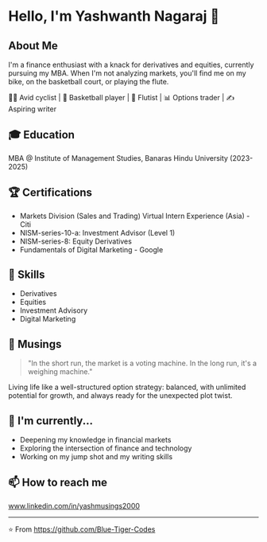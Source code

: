 # Hello, I'm Yashwanth Nagaraj 👋

## About Me
I'm a finance enthusiast with a knack for derivatives and equities, currently pursuing my MBA. When I'm not analyzing markets, you'll find me on my bike, on the basketball court, or playing the flute.

🚴‍♂️ Avid cyclist | 🏀 Basketball player | 🎵 Flutist | 📊 Options trader | ✍️ Aspiring writer

## 🎓 Education
MBA @ Institute of Management Studies, Banaras Hindu University (2023-2025)

## 🏆 Certifications
- Markets Division (Sales and Trading) Virtual Intern Experience (Asia) - Citi
- NISM-series-10-a: Investment Advisor (Level 1)
- NISM-series-8: Equity Derivatives
- Fundamentals of Digital Marketing - Google

## 💼 Skills
- Derivatives
- Equities
- Investment Advisory
- Digital Marketing

## 💭 Musings
> "In the short run, the market is a voting machine. In the long run, it's a weighing machine."

Living life like a well-structured option strategy: balanced, with unlimited potential for growth, and always ready for the unexpected plot twist.

## 🌱 I'm currently...
- Deepening my knowledge in financial markets
- Exploring the intersection of finance and technology
- Working on my jump shot and my writing skills

## 📫 How to reach me
www.linkedin.com/in/yashmusings2000

---

⭐️ From https://github.com/Blue-Tiger-Codes


